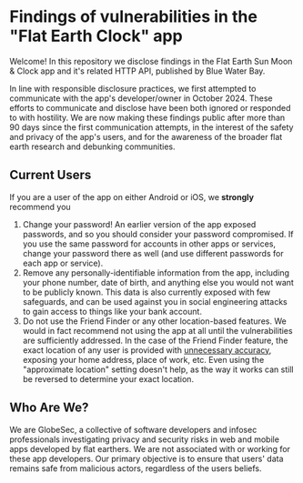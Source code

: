# Findings of vulnerabilities in the "Flat Earth Clock" app

Welcome! In this repository we disclose findings in the Flat Earth Sun Moon & Clock app and it's related HTTP API, published by Blue Water Bay.

In line with responsible disclosure practices, we first attempted to communicate with the app's developer/owner in October 2024. These efforts to communicate and disclose have been both ignored or responded to with hostility. We are now making these findings public after more than 90 days since the first communication attempts, in the interest of the safety and privacy of the app's users, and for the awareness of the broader flat earth research and debunking communities.

## Current Users

If you are a user of the app on either Android or iOS, we **strongly** recommend you

1. Change your password! An earlier version of the app exposed passwords, and so you should consider your password compromised. If you use the same password for accounts in other apps or services, change your password there as well (and use different passwords for each app or service).
2. Remove any personally-identifiable information from the app, including your phone number, date of birth, and anything else you would not want to be publicly known. This data is also currently exposed with few safeguards, and can be used against you in social engineering attacks to gain access to things like your bank account.
3. Do not use the Friend Finder or any other location-based features. We would in fact recommend not using the app at all until the vulnerabilities are sufficiently addressed. In the case of the Friend Finder feature, the exact location of any user is provided with [unnecessary accuracy](https://xkcd.com/2170/), exposing your home address, place of work, etc. Even using the "approximate location" setting doesn't help, as the way it works can still be reversed to determine your exact location.

## Who Are We?

We are GlobeSec, a collective of software developers and infosec professionals investigating privacy and security risks in web and mobile apps developed by flat earthers. We are not associated with or working for these app developers. Our primary objective is to ensure that users' data remains safe from malicious actors, regardless of the users beliefs.